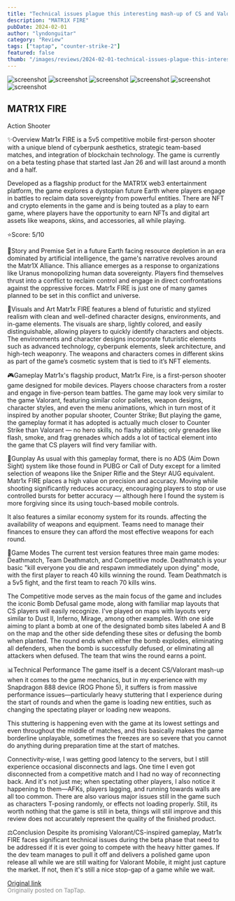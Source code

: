 ```yaml
---
title: "Technical issues plague this interesting mash-up of CS and Valorant | Review - Matr1x FIRE beta"
description: "MATR1X FIRE"
pubDate: 2024-02-01
author: "lyndonguitar"
category: "Review"
tags: ["taptap", "counter-strike-2"]
featured: false
thumb: "/images/reviews/2024-02-01-technical-issues-plague-this-interesting-mash-up-of-cs-and-valorant--review---matr1x-fire-0.avif"
---
```


<div class="gallery">
  <img src="/images/reviews/2024-02-01-technical-issues-plague-this-interesting-mash-up-of-cs-and-valorant--review---matr1x-fire-0.avif" alt="screenshot" />
  <img src="/images/reviews/2024-02-01-technical-issues-plague-this-interesting-mash-up-of-cs-and-valorant--review---matr1x-fire-1.avif" alt="screenshot" />
  <img src="/images/reviews/2024-02-01-technical-issues-plague-this-interesting-mash-up-of-cs-and-valorant--review---matr1x-fire-2.avif" alt="screenshot" />
  <img src="/images/reviews/2024-02-01-technical-issues-plague-this-interesting-mash-up-of-cs-and-valorant--review---matr1x-fire-3.avif" alt="screenshot" />
  <img src="/images/reviews/2024-02-01-technical-issues-plague-this-interesting-mash-up-of-cs-and-valorant--review---matr1x-fire-4.avif" alt="screenshot" />
  <img src="/images/reviews/2024-02-01-technical-issues-plague-this-interesting-mash-up-of-cs-and-valorant--review---matr1x-fire-5.avif" alt="screenshot" />
</div>

MATR1X FIRE
--
Action
Shooter

✨Overview
Matr1x FIRE is a 5v5 competitive mobile first-person shooter with a unique blend of cyberpunk aesthetics, strategic team-based matches, and integration of blockchain technology.  The game is currently on a beta testing phase that started last Jan 26 and will last around a month and a half.

Developed as a flagship product for the MATR1X web3 entertainment platform, the game explores a dystopian future Earth where players engage in battles to reclaim data sovereignty from powerful entities. There are NFT and crypto elements in the game and is being touted as a play to earn game, where players have the opportunity to earn NFTs and digital art assets like weapons, skins, and accessories, all while playing.

⭐️Score: 5/10

📖Story and Premise
Set in a future Earth facing resource depletion in an era dominated by artificial intelligence, the game's narrative revolves around the Matr1X Alliance. This alliance emerges as a response to organizations like Uranus monopolizing human data sovereignty. Players find themselves thrust into a conflict to reclaim control and engage in direct confrontations against the oppressive forces. Matr1x FIRE is just one of many games planned to be set in this conflict and universe.

🎨Visuals and Art
Matr1x FIRE features a blend of futuristic and stylized realism with clean and well-defined character designs, environments, and in-game elements. The visuals are sharp, lightly colored, and easily distinguishable, allowing players to quickly identify characters and objects. The environments and character designs incorporate futuristic elements such as advanced technology, cyberpunk elements, sleek architecture, and high-tech weaponry. The weapons and characters comes in different skins as part of the game’s cosmetic system that is tied to it’s NFT elements.

🎮Gameplay
Matr1x's flagship product, Matr1x Fire, is a first-person shooter game designed for mobile devices. Players choose characters from a roster and engage in five-person team battles. The game may look very similar to the game Valorant, featuring similar color palletes, weapon designs, character styles, and even the menu animations, which in turn most of it inspired by another popular shooter, Counter Strike; But playing the game, the gameplay format it has adopted is actually much closer to Counter Strike than Valorant — no hero skills, no flashy abilities; only grenades like flash, smoke, and frag grenades which adds a lot of tactical element into the game that CS players will find very familiar with.

🔫Gunplay
As usual with this gameplay format, there is no ADS (Aim Down Sight) system like those found in PUBG or Call of Duty except for a limited selection of weapons like the Sniper Rifle and the Steyr AUG equivalent. Matr1x FIRE places a high value on precision and accuracy. Moving while shooting significantly reduces accuracy, encouraging players to stop or use controlled bursts for better accuracy — although here I found the system is more forgiving since its using touch-based mobile controls.

It also features a similar economy system for its rounds. affecting the availability of weapons and equipment. Teams need to manage their finances to ensure they can afford the most effective weapons for each round.

📜Game Modes
The current test version features three main game modes: Deathmatch, Team Deathmatch, and Competitive mode. Deathmatch is your basic "kill everyone  you die and respawn immediately upon dying" mode, with the first player to reach 40 kills winning the round. Team Deathmatch is a 5v5 fight, and the first team to reach 70 kills wins.

The Competitive mode serves as the main focus of the game and includes the iconic Bomb Defusal game mode, along with familiar map layouts that CS players will easily recognize. I've played on maps with layouts very similar to Dust II, Inferno, Mirage, among other examples. With one side aiming to plant a bomb at one of the designated bomb sites labeled A and B on the map and the other side defending these sites or defusing the bomb when planted. The round ends when either the bomb explodes, eliminating all defenders, when the bomb is successfully defused, or eliminating all attackers when defused. The team that wins the round earns a point.

📊Technical Performance
The game itself is a decent CS/Valorant mash-up when it comes to the game mechanics, but in my experience with my Snapdragon 888 device (ROG Phone 5), it suffers is from massive performance issues—particularly heavy stuttering that I experience during the start of rounds and when the game is loading new entities, such as changing the spectating player or loading new weapons.

This stuttering is happening even with the game at its lowest settings and even throughout the middle of matches, and this basically makes the game borderline unplayable, sometimes the freezes are so severe that you cannot do anything during preparation time at the start of matches.

Connectivity-wise, I was getting good latency to the servers, but I still experience occasional disconnects and lags. One time I even got disconnected from a competitive match and I had no way of reconnecting back. And it's not just me; when spectating other players, I also notice it happening to them—AFKs, players lagging, and running towards walls are all too common. There are also various major issues still in the game such as characters T-posing randomly, or effects not loading properly. Still, its worth nothing that the game is still in beta, things will still improve and this review does not accurately represent the quality of the finished product.

⚖️Conclusion
Despite its promising Valorant/CS-inspired gameplay, Matr1x FIRE faces significant technical issues during the beta phase that need to be addressed if it is ever going to compete with the heavy hitter games. If the dev team manages to pull it off and delivers a polished game upon release all while we are still waiting for Valorant Mobile, it might just capture the market. If not, then it's still a nice stop-gap of a game while we wait.

[Original link](https://www.taptap.io/post/6938408)<br><span style="font-size: 0.95em; color: #888;">Originally posted on TapTap.</span>
